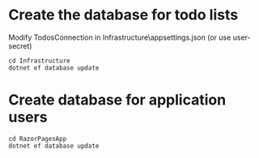 # Create the database for todo lists
Modify TodosConnection in Infrastructure\appsettings.json (or use user-secret)
```
cd Infrastructure
dotnet ef database update
```
# Create database for application users
```
cd RazorPagesApp
dotnet ef database update
```
